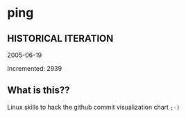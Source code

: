 # ping

## HISTORICAL ITERATION
2005-06-19

Incremented: 2939

## What is this?? 
Linux skills to hack the github commit visualization chart `;-)`

